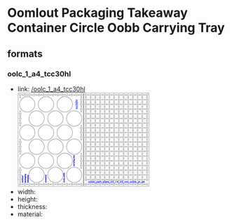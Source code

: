 # Oomlout Packaging Takeaway Container Circle Oobb Carrying Tray


## formats

### oolc_1_a4_tcc30hl
* link: [/oolc_1_a4_tcc30hl](oolc_1_a4_tcc30hl)  
![](oolc_1_a4_tcc30hl/working_300.png)  
* width:   
* height:   
* thickness:   
* material:   
 
